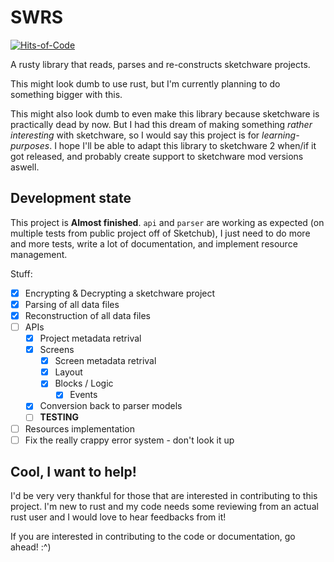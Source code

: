 # SWRS
[![Hits-of-Code](https://hitsofcode.com/github/iyxan23/swrs?branch=main)](https://hitsofcode.com/github/iyxan23/swrs/view?branch=dev)

A rusty library that reads, parses and re-constructs sketchware projects.

This might look dumb to use rust, but I'm currently planning to do something bigger with this.

This might also look dumb to even make this library because sketchware is practically dead by now. But I had this dream of making something _rather interesting_ with sketchware, so I would say this project is for _learning-purposes_. I hope I'll be able to adapt this library to sketchware 2 when/if it got released, and probably create support to sketchware mod versions aswell.

## Development state
This project is **Almost finished**. `api` and `parser` are working as expected (on multiple tests from public project off of Sketchub), I just need to do more and more tests, write a lot of documentation, and implement resource management.

Stuff:
 - [x] Encrypting & Decrypting a sketchware project
 - [x] Parsing of all data files
 - [x] Reconstruction of all data files
 - [ ] APIs
   - [x] Project metadata retrival
   - [x] Screens
     - [x] Screen metadata retrival
     - [x] Layout
     - [x] Blocks / Logic
       - [x] Events
   - [x] Conversion back to parser models
   - [ ] **TESTING**
 - [ ] Resources implementation
 - [ ] Fix the really crappy error system - don't look it up

## Cool, I want to help!
I'd be very very thankful for those that are interested in contributing to this project. I'm new to rust and my code needs some reviewing from an actual rust user and I would love to hear feedbacks from it!

If you are interested in contributing to the code or documentation, go ahead! :^)
